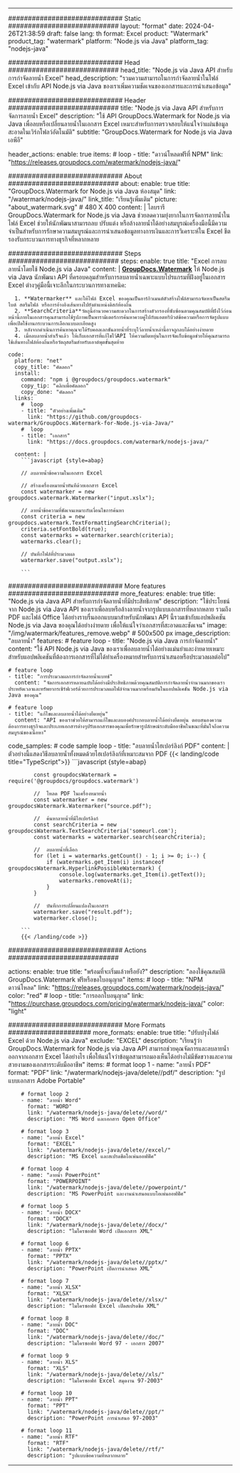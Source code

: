 
---
############################# Static ############################
layout: "format"
date:  2024-04-26T21:38:59
draft: false
lang: th
format: Excel
product: "Watermark"
product_tag: "watermark"
platform: "Node.js via Java"
platform_tag: "nodejs-java"

############################# Head ############################
head_title: "Node.js via Java API สำหรับการกำจัดลายน้ำ Excel"
head_description: "รวมความสามารถในการกำจัดลายน้ำในไฟล์ Excel เข้ากับ API Node.js via Java ของเราเพิ่มความชัดเจนของเอกสารและการนำเสนอข้อมูล"

############################# Header ############################
title: "Node.js via Java API สำหรับการจัดการลายน้ำ Excel" 
description: "ใช้ API GroupDocs.Watermark for Node.js via Java เพื่อลบหรือเปลี่ยนลายน้ำในเอกสาร Excel เหมาะสำหรับการตรวจสอบให้แน่ใจว่าแผ่นข้อมูลสะอาดในเวิร์กโฟลว์อัตโนมัติ"
subtitle: "GroupDocs.Watermark for Node.js via Java เอพีอี" 

header_actions:
  enable: true
  items:
    #  loop
    - title: "ดาวน์โหลดฟรีที่ NPM"
      link: "https://releases.groupdocs.com/watermark/nodejs-java/"
      
############################# About ############################
about:
    enable: true
    title: "GroupDocs.Watermark for Node.js via Java ห้องสมุด"
    link: "/watermark/nodejs-java/"
    link_title: "เรียนรู้เพิ่มเติม"
    picture: "about_watermark.svg" # 480 X 400
    content: |
       ไลบรารี GroupDocs.Watermark for Node.js via Java ช่วยลดความยุ่งยากในการจัดการลายน้ำในไฟล์ Excel ช่วยให้นักพัฒนาสามารถลบ ปรับแต่ง หรือล้างลายน้ำได้อย่างสมบูรณ์เครื่องมือนี้มีความจำเป็นสำหรับการรักษาความสมบูรณ์และการนำเสนอข้อมูลทางการเงินและการวิเคราะห์ใน Excel ชีต รองรับกระบวนการทางธุรกิจที่หลากหลาย

############################# Steps ############################
steps:
    enable: true
    title: "Excel การลบลายน้ำโดยใช้ Node.js via Java"
    content: |
      **[GroupDocs.Watermark](https://products.groupdocs.com/watermark/nodejs-java/)** ให้ Node.js via Java นักพัฒนา API ที่ครอบคลุมสำหรับการลบลายน้ำเฉพาะแบบโปรแกรมที่ฝังอยู่ในเอกสาร Excel ต่างๆคู่มือนี้เจาะลึกในกระบวนการทางเทคนิค:
      
      1. **Watermarker** และให้ไฟล์ Excel ของคุณเป็นอาร์กิวเมนต์ตัวสร้างไฟล์สามารถจัดหาเป็นสตรีมไบต์ สตรีมไฟล์ หรือการอ้างอิงเส้นทางไปยังตำแหน่งดิสก์ท้องถิ่น
      2. **SearchCriteria**วัตถุนี้อำนวยความสะดวกในการสร้างตัวกรองที่ซับซ้อนตามคุณสมบัติที่ฝังไว้ก่อนหน้านี้ภายในเอกสารคุณสามารถใช้รูปภาพเป็นพารามิเตอร์การค้นหาควบคู่ไปกับแอตทริบิวต์ข้อความหรือการจัดรูปแบบเพื่อเปิดใช้งานกระบวนการเลือกแบบละเอียดสูง
      3. หลังจากดำเนินการค้นหาคุณจะได้รับคอลเลกชันลายน้ำที่ระบุไว้ลายน้ำเหล่านี้อาจถูกลบได้อย่างง่ายดาย
      4. เมื่อลบลายน้ำสำเร็จแล้ว ให้เก็บเอกสารที่แก้ไขไว้API ให้ความยืดหยุ่นในการจัดเก็บข้อมูลช่วยให้คุณสามารถใช้เส้นทางไฟล์ท้องถิ่นหรือวัตถุสตรีมสำหรับเอาต์พุตขั้นสุดท้าย
   
    code:
      platform: "net"
      copy_title: "คัดลอก"
      install:
        command: "npm i @groupdocs/groupdocs.watermark"
        copy_tip: "คลิกเพื่อคัดลอก"
        copy_done: "คัดลอก"
      links:
        #  loop
        - title: "ตัวอย่างเพิ่มเติม"
          link: "https://github.com/groupdocs-watermark/GroupDocs.Watermark-for-Node.js-via-Java/"
        #  loop
        - title: "เอกสาร"
          link: "https://docs.groupdocs.com/watermark/nodejs-java/"
          
      content: |
        ```javascript {style=abap}

        // ลบลายน้ำข้อความในเอกสาร Excel

        // สร้างเครื่องหมายน้ำทันทีด้วยเอกสาร Excel
        const watermarker = new groupdocs.watermark.Watermarker("input.xslx");
        
        // ลายน้ำข้อความที่ชัดเจนเหมาะกับเงื่อนไขการค้นหา
        const criteria = new groupdocs.watermark.TextFormattingSearchCriteria();
        criteria.setFontBold(true);
        const watermarks = watermarker.search(criteria);
        watermarks.clear();

        // บันทึกไฟล์ที่ประมวลผล
        watermarker.save("output.xslx");
        
        ```            

############################# More features ############################
more_features:
  enable: true
  title: "Node.js via Java API สำหรับการกำจัดลายน้ำที่มีประสิทธิภาพ"
  description: "ใช้ประโยชน์จาก Node.js via Java API ของเราเพื่อลบหรือล้างลายน้ำจากรูปแบบเอกสารที่หลากหลาย รวมถึง PDF และไฟล์ Office ได้อย่างราบรื่นออกแบบมาสำหรับนักพัฒนา API นี้รวมเข้ากับแอปพลิเคชัน Node.js via Java ของคุณได้อย่างง่ายดาย เพื่อให้แน่ใจว่าเอกสารที่สะอาดและชัดเจน"
  image: "/img/watermark/features_remove.webp" # 500x500 px
  image_description: "ลบลายน้ำ"
  features:
    # feature loop
    - title: "Node.js via Java การกำจัดลายน้ำ"
      content: "ใช้ API Node.js via Java ของเราเพื่อลบลายน้ำได้อย่างแม่นยำและง่ายดายเหมาะสำหรับแอปพลิเคชันที่ต้องการเอกสารที่ไม่ได้ทำเครื่องหมายสำหรับการนำเสนอหรือประมวลผลต่อไป"

    # feature loop
    - title: "การประมวลผลการกำจัดลายน้ำแบทช์"
      content: "จัดการเอกสารหลายฉบับได้อย่างมีประสิทธิภาพด้วยคุณสมบัติการกำจัดลายน้ำจำนวนมากของเราประหยัดเวลาและทรัพยากรเซิร์ฟเวอร์ด้วยการประมวลผลไฟล์จำนวนมากพร้อมกันในแอปพลิเคชัน Node.js via Java ของคุณ"

    # feature loop
    - title: "แก้ไขและลบลายน้ำได้อย่างยืดหยุ่น"
      content: "API ของเราช่วยให้สามารถแก้ไขและลบองค์ประกอบลายน้ำได้อย่างยืดหยุ่น ตอบสนองความต้องการทางธุรกิจและประเภทเอกสารต่างๆปรับเอกสารของคุณเพื่อรักษารูปลักษณ์ระดับมืออาชีพในขณะที่มั่นใจถึงความสมบูรณ์ของเนื้อหา"
      
  code_samples:
    # code sample loop
    - title: "ลบลายน้ำไฮเปอร์ลิงก์ PDF"
      content: |
        ตัวอย่างนี้แสดงวิธีลบลายน้ำทั้งหมดด้วยไฮเปอร์ลิงก์ที่เหมาะสมจาก PDF
        {{< landing/code title="TypeScript">}}
        ```javascript {style=abap}
        
            const groupdocsWatermark = require('@groupdocs/groupdocs.watermark')

            //  โหลด PDF ในเครื่องหมายน้ำ
            const watermarker = new groupdocsWatermark.Watermarker("source.pdf");

            //  ค้นหาลายน้ำที่มีไฮเปอร์ลิงก์
            const searchCriteria = new groupdocsWatermark.TextSearchCriteria('someurl.com');
            const watermarks = watermarker.search(searchCriteria);
  
            //  ลบลายน้ำที่เลือก
            for (let i = watermarks.getCount() - 1; i >= 0; i--) {
                if (watermarks.get_Item(i) instanceof groupdocsWatermark.HyperlinkPossibleWatermark) {
                    console.log(watermarks.get_Item(i).getText());
                    watermarks.removeAt(i);
                }
            }

            //  บันทึกการเปลี่ยนแปลงในเอกสาร
            watermarker.save("result.pdf");
            watermarker.close();

        ```
        {{< /landing/code >}}


############################# Actions ############################

actions:
  enable: true
  title: "พร้อมที่จะเริ่มแล้วหรือยัง?"
  description: "ลองใช้คุณสมบัติ GroupDocs.Watermark ฟรีหรือขอใบอนุญาต"
  items:
    #  loop
    - title: "NPM ดาวน์โหลด"
      link: "https://releases.groupdocs.com/watermark/nodejs-java/"
      color: "red"
        #  loop
    - title: "การออกใบอนุญาต"
      link: "https://purchase.groupdocs.com/pricing/watermark/nodejs-java/"
      color: "light"


############################# More Formats #####################
more_formats:
    enable: true
    title: "ปรับปรุงไฟล์ Excel ด้วย Node.js via Java"
    exclude: "EXCEL"
    description: "เรียนรู้ว่า GroupDocs.Watermark for Node.js via Java API สามารถช่วยคุณจัดการและลบลายน้ำออกจากเอกสาร Excel ได้อย่างไร เพื่อให้แน่ใจว่าข้อมูลสามารถมองเห็นได้อย่างไม่มีขัดขวางและความสวยงามของเอกสารระดับมืออาชีพ"
    items: 
        # format loop 1
        - name: "ลายน้ำ PDF"
          format: "PDF"
          link: "/watermark/nodejs-java/delete//pdf/"
          description: "รูปแบบเอกสาร Adobe Portable"

        # format loop 2
        - name: "ลายน้ำ Word"
          format: "WORD"
          link: "/watermark/nodejs-java/delete//word/"
          description: "MS Word และเอกสาร Open Office"
          
        # format loop 3
        - name: "ลายน้ำ Excel"
          format: "EXCEL"
          link: "/watermark/nodejs-java/delete//excel/"
          description: "MS Excel และสเปรดชีตโอเพ่นออฟฟิศ"

        # format loop 4
        - name: "ลายน้ำ PowerPoint"
          format: "POWERPOINT"
          link: "/watermark/nodejs-java/delete//powerpoint/"
          description: "MS PowerPoint และงานนำเสนอแบบโอเพ่นออฟฟิศ"

        # format loop 5
        - name: "ลายน้ำ DOCX"
          format: "DOCX"
          link: "/watermark/nodejs-java/delete//docx/"
          description: "ไมโครซอฟท์ Word เปิดเอกสาร XML"
          
        # format loop 6
        - name: "ลายน้ำ PPTX"
          format: "PPTX"
          link: "/watermark/nodejs-java/delete//pptx/"
          description: "PowerPoint เปิดการนำเสนอ XML"
          
        # format loop 7
        - name: "ลายน้ำ XLSX"
          format: "XLSX"
          link: "/watermark/nodejs-java/delete//xlsx/"
          description: "ไมโครซอฟท์ Excel เปิดสเปรดชีต XML"

        # format loop 8
        - name: "ลายน้ำ DOC"
          format: "DOC"
          link: "/watermark/nodejs-java/delete//doc/"
          description: "ไมโครซอฟท์ Word 97 - เอกสาร 2007"

        # format loop 9
        - name: "ลายน้ำ XLS"
          format: "XLS"
          link: "/watermark/nodejs-java/delete//xls/"
          description: "ไมโครซอฟท์ Excel สมุดงาน 97-2003"

        # format loop 10
        - name: "ลายน้ำ PPT"
          format: "PPT"
          link: "/watermark/nodejs-java/delete//ppt/"
          description: "PowerPoint การนำเสนอ 97-2003"

        # format loop 11
        - name: "ลายน้ำ RTF"
          format: "RTF"
          link: "/watermark/nodejs-java/delete//rtf/"
          description: "รูปแบบข้อความที่หลากหลาย"

---